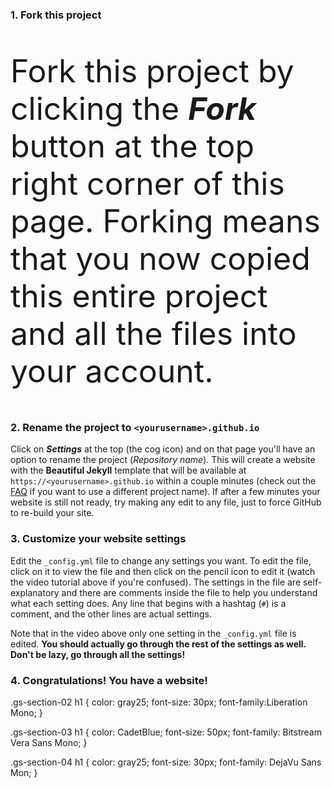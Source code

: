 <div class="gs-section-01" markdown="1">
  
###  1. Fork this project 

Fork this project by clicking the __*Fork*__ button at the top right corner of this page. Forking means that you now copied this entire project and all the files into your account.

</div>

<div class="gs-section-02" markdown="1">

###  2. Rename the project to `<yourusername>.github.io` 

Click on __*Settings*__ at the top (the cog icon) and on that page you'll have an option to rename the project (*Repository name*). This will create a website with the **Beautiful Jekyll** template that will be available at `https://<yourusername>.github.io` within a couple minutes (check out the [FAQ](https://beautifuljekyll.com/faq/#custom-domain) if you want to use a different project name). If after a few minutes your website is still not ready, try making any edit to any file, just to force GitHub to re-build your site.

</div>

<div class="gs-section-03" markdown="1">

###   3. Customize your website settings 

Edit the `_config.yml` file to change any settings you want. To edit the file, click on it to view the file and then click on the pencil icon to edit it (watch the video tutorial above if you're confused).  The settings in the file are self-explanatory and there are comments inside the file to help you understand what each setting does. Any line that begins with a hashtag (`#`) is a comment, and the other lines are actual settings.

Note that in the video above only one setting in the `_config.yml` file is edited. **You should actually go through the rest of the settings as well. Don't be lazy, go through all the settings!**

</div>

<div class="gs-section-04" markdown="1">

###  4. Congratulations! You have a website! 

</div>

<style>

  .gs-section-01 h1 {
  color: CadetBlue; }
  
  .gs-section-01 p {
  font-size: 50px; }
  
 </style>

 .gs-section-02 h1 {
  color: gray25;
  font-size: 30px;
  font-family:Liberation Mono;
  }

  .gs-section-03 h1 {
  color: CadetBlue;
  font-size: 50px;
  font-family: Bitstream Vera Sans Mono;
  }
  
  .gs-section-04 h1 {
  color: gray25;
  font-size: 30px;
  font-family: DejaVu Sans Mon;
  }
  
</style>
